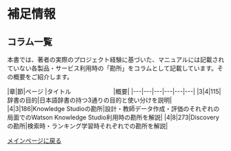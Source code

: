 # 補足情報

## コラム一覧
本書では、著者の実際のプロジェクト経験に基づいた、マニュアルには記載されていない各製品・サービス利用時の「勘所」をコラムとして記載しています。その概要をご紹介します。

|章|節|ページ  |タイトル　　　　　　　|概要|
|---|---|---|---|---|---|
|3|4|115|辞書の目的|日本語辞書の持つ3通りの目的と使い分けを説明|
|4|3|186|Knowledge Studioの勘所|設計・教師データ作成・評価のそれぞれの局面でのWatson Knowledge Studio利用時の勘所を解説|
|4|8|273|Discoveryの勘所|検索時・ランキング学習時それぞれでの勘所を解説|


[メインページに戻る](./README.md)